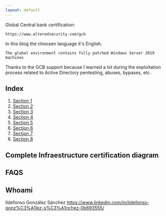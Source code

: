 ```yaml
---
layout: default
---
```



Global Central bank certification:

```
https://www.alteredsecurity.com/gcb
```

In this blog the choosen language it's English.

```
The global environment contains fully patched Windows Server 2019 machines
```

Thanks to the GCB support because I learned a lot during the exploitation process related to Active Directory pentesting, abuses, bypases, etc.

## Index
  1. [Section 1](./section1.html)
  2. [Section 2](./section2.html)
  3. [Section 3](./section3.html)
  4. [Section 4](./section4.html)
  5. [Section 5](./section5.html)
  6. [Section 6](./section6.html)
  7. [Section 7](./section7.html)
  8. [Section 8](./section8.html)


## Complete Infraestructure certification diagram


## FAQS

## Whoami
Ildefonso González Sánchez
https://www.linkedin.com/in/ildefonso-gonz%C3%A1lez-s%C3%A1nchez-0b693555/




